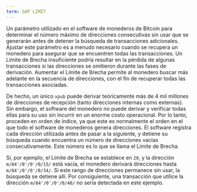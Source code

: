```yaml
---
term: GAP LIMIT
---
```


Un parámetro utilizado en el software de monederos de Bitcoin para determinar el número máximo de direcciones consecutivas sin usar que se generarán antes de detener la búsqueda de transacciones adicionales. Ajustar este parámetro es a menudo necesario cuando se recupera un monedero para asegurar que se encuentren todas las transacciones. Un Límite de Brecha insuficiente podría resultar en la pérdida de algunas transacciones si las direcciones se omitieron durante las fases de derivación. Aumentar el Límite de Brecha permite al monedero buscar más adelante en la secuencia de direcciones, con el fin de recuperar todas las transacciones asociadas.

De hecho, un único `xpub` puede derivar teóricamente más de 4 mil millones de direcciones de recepción (tanto direcciones internas como externas). Sin embargo, el software del monedero no puede derivar y verificar todas ellas para su uso sin incurrir en un enorme costo operacional. Por lo tanto, proceden en orden de índice, ya que este es normalmente el orden en el que todo el software de monederos genera direcciones. El software registra cada dirección utilizada antes de pasar a la siguiente, y detiene su búsqueda cuando encuentra un número de direcciones vacías consecutivamente. Este número es lo que se llama el Límite de Brecha.

Si, por ejemplo, el Límite de Brecha se establece en `20`, y la dirección `m/84'/0'/0'/0/15/` está vacía, el monedero derivará direcciones hasta `m/84'/0'/0'/0/34/`. Si este rango de direcciones permanece sin usar, la búsqueda se detiene allí. Por consiguiente, una transacción que utilice la dirección `m/84'/0'/0'/0/40/` no sería detectada en este ejemplo.